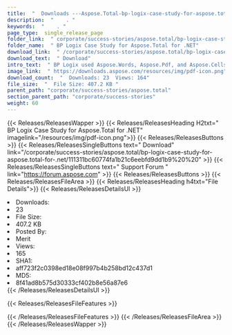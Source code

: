 ```yaml
---
title:  "  Downloads ---Aspose.Total-bp-logix-case-study-for-aspose.total-for-.net . " 
description:  "    . " 
keywords:  "    . " 
page_type:  single_release_page
folder_link:  " corporate/success-stories/aspose.total/bp-logix-case-study-for-aspose.total-for-.net/"
folder_name:  " BP Logix Case Study for Aspose.Total for .NET"
download_link:  " /corporate/success-stories/aspose.total/bp-logix-case-study-for-aspose.total-for-.net/111311bc60774fa1b21c6eebfd9dd1b9"
download_text:  " Download"
intro_text:  " BP Logix used Aspose.Words, Aspose.Pdf, and Aspose.Cells incorporated in their p..."
image_link:  " https://downloads.aspose.com/resources/img/pdf-icon.png"
download_count:  "  Downloads: 23  Views: 164"
file_size:  "  File Size: 407.2 KB "
parent_path: "corporate/success-stories/aspose.total"
section_parent_path: "corporate/success-stories"
weight: 60 
---
```


{{< Releases/ReleasesWapper >}}
  {{< Releases/ReleasesHeading H2txt=" BP Logix Case Study for Aspose.Total for .NET" imagelink="/resources/img/pdf-icon.png">}}
  {{< Releases/ReleasesButtons >}}
    {{< Releases/ReleasesSingleButtons text=" Download" link="/corporate/success-stories/aspose.total/bp-logix-case-study-for-aspose.total-for-.net/111311bc60774fa1b21c6eebfd9dd1b9%20%20" >}}
    {{< Releases/ReleasesSingleButtons text=" Support Forum " link="https://forum.aspose.com" >}}
  {{< Releases/ReleasesButtons >}}
  {{< Releases/ReleasesFileArea >}}
    {{< Releases/ReleasesHeading h4txt="File Details">}}
    {{< Releases/ReleasesDetailsUl >}}
             <li>Downloads:</li><li>23</li><li>File Size:</li><li>407.2 KB</li><li>Posted By:</li><li>Merit</li><li>Views:</li><li>165</li><li>SHA1:</li><li>aff723f2c0398ed18e08f997b4b258bd12c437d1</li><li>MD5:</li><li>8f41ad8b575d30333cf402b8e56a87e6</li>
    {{< /Releases/ReleasesDetailsUl >}}

  {{< Releases/ReleasesFileFeatures >}}
      
  {{< /Releases/ReleasesFileFeatures >}}
 {{< /Releases/ReleasesFileArea >}}
{{< /Releases/ReleasesWapper >}}


